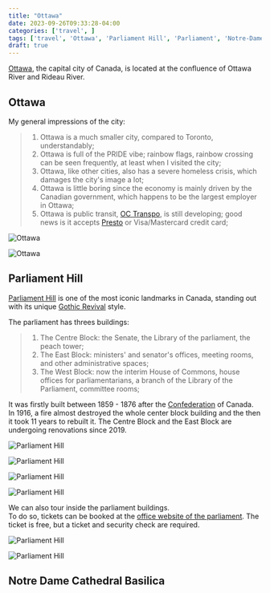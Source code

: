 ```yaml
---
title: "Ottawa"  
date: 2023-09-26T09:33:28-04:00  
categories: ['travel', ]      
tags: ['travel', 'Ottawa', 'Parliament Hill', 'Parliament', 'Notre-Dame Cathedral - Ottawa']    
draft: true
---
```


[Ottawa](https://en.wikipedia.org/wiki/Ottawa),  the capital city of Canada, is located at the confluence of Ottawa River
and Rideau River.

## Ottawa

My general impressions of the city:
> 1. Ottawa is a much smaller city, compared to Toronto, understandably;
> 2. Ottawa is full of the PRIDE vibe; rainbow flags,  rainbow crossing can be seen frequently, at least when I visited the city;
> 3. Ottawa,  like other cities,  also has a severe homeless crisis, which damages the city's image a lot;
> 4. Ottawa is little boring since the economy is mainly driven by the Canadian government, which happens to be the largest employer in Ottawa;
> 5. Ottawa is public transit, [OC Transpo](https://www.octranspo.com/en/), is still developing;  good news is it accepts [Presto](https://www.prestocard.ca/en/) or Visa/Mastercard credit card;

![Ottawa](/travel/ottawa/OttawaRiver.jpeg "Ottawa River and the East Block in Renovation")


![Ottawa](/travel/ottawa/Ottawa_RideauCanal.jpeg "Rideau Canal and Ottawa River")



## Parliament Hill

[Parliament Hill](https://en.wikipedia.org/wiki/Parliament_Hill) is one of the most iconic landmarks in Canada,  standing out with its
unique [Gothic Revival](https://en.wikipedia.org/wiki/Gothic_Revival_architecture) style.

The parliament has threes buildings:
> 1. The Centre Block:  the Senate,  the Library of the parliament, the peach tower;
> 2. The East Block:  ministers' and senator's offices, meeting rooms, and other administrative spaces;
> 3. The West Block:  now the interim House of Commons,   house offices for parliamentarians,  a branch of the Library of the Parliament, committee rooms;
> 

It was firstly built between 1859 - 1876 after the [Confederation](https://en.wikipedia.org/wiki/Canadian_Confederation) of Canada.  
In 1916,  a fire almost destroyed the whole center block building and the then it took 11 years to rebuilt it. 
The Centre Block and the East Block are undergoing renovations since 2019.  


![Parliament Hill](/travel/ottawa/ParliamentHill_theCentreBlock.jpeg "Parliament Hill - The Centre Block in Renovation")


![Parliament Hill](/travel/ottawa/ParliamentHIll_theEastBlock.jpeg "Parliament Hill - The East Block")

![Parliament Hill](/travel/ottawa/ParliamentHill_theWestBlock.jpeg "Parliament Hill - The West Block")


![Parliament Hill](/travel/ottawa/Ottawa_theConfederationBuilding.jpeg "The Confederation Building")


We can also tour inside the parliament buildings.   
To do so, tickets can be booked at the [office website of the parliament](https://lop.parl.ca/sites/Visit/default/en_CA).  The ticket is free,
but a ticket and security check are required. 


![Parliament Hill](/travel/ottawa/ParliamentHill_SenateChamber.jpeg "The Senate Chamber")


![Parliament Hill](/travel/ottawa/ParliamentHill_SenateChamber_2.jpeg "The Senate Chamber")




## Notre Dame Cathedral Basilica
